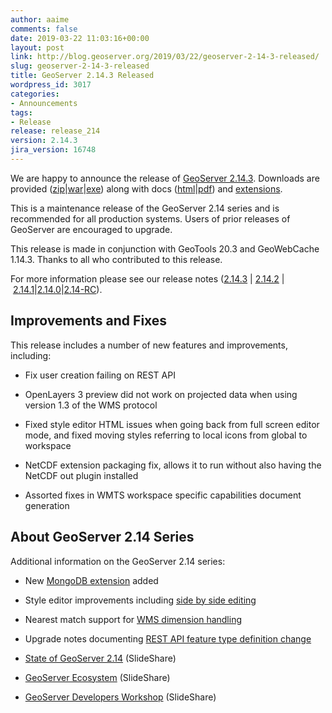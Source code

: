 ```yaml
---
author: aaime
comments: false
date: 2019-03-22 11:03:16+00:00
layout: post
link: http://blog.geoserver.org/2019/03/22/geoserver-2-14-3-released/
slug: geoserver-2-14-3-released
title: GeoServer 2.14.3 Released
wordpress_id: 3017
categories:
- Announcements
tags:
- Release
release: release_214
version: 2.14.3
jira_version: 16748
---
```


We are happy to announce the release of [GeoServer 2.14.3](http://geoserver.org/release/2.14.3/). Downloads are provided ([zip](https://sourceforge.net/projects/geoserver/files/GeoServer/2.14.3/geoserver-2.14.3-bin.zip/download)|[war](https://sourceforge.net/projects/geoserver/files/GeoServer/2.14.3/geoserver-2.14.3-war.zip/download)|[exe](https://sourceforge.net/projects/geoserver/files/GeoServer/2.14.3/geoserver-2.14.3.exe/download)) along with docs ([html](https://sourceforge.net/projects/geoserver/files/GeoServer/2.14.3/geoserver-2.14.3-htmldoc.zip/download)|[pdf](https://sourceforge.net/projects/geoserver/files/GeoServer/2.14.3/geoserver-2.14.3-user-manual.pdf/download)) and [extensions](https://sourceforge.net/projects/geoserver/files/GeoServer/2.14.3/extensions/).

This is a maintenance release of the GeoServer 2.14 series and is recommended for all production systems. Users of prior releases of GeoServer are encouraged to upgrade.

This release is made in conjunction with GeoTools 20.3 and GeoWebCache 1.14.3. Thanks to all who contributed to this release.

For more information please see our release notes ([2.14.3](https://osgeo-org.atlassian.net/secure/ReleaseNote.jspa?projectId=10000&version=16748) | [2.14.2](https://osgeo-org.atlassian.net/secure/ReleaseNote.jspa?projectId=10000&version=16744) | [2.14.1](https://osgeo-org.atlassian.net/secure/ReleaseNote.jspa?projectId=10000&version=16739)|[2.14.0](https://osgeo-org.atlassian.net/secure/ReleaseNote.jspa?projectId=10000&version=16734)|[2.14-RC](https://osgeo-org.atlassian.net/secure/ReleaseNote.jspa?projectId=10000&version=16718)).


## Improvements and Fixes


This release includes a number of new features and improvements, including:



 	
  * Fix user creation failing on REST API

 	
  * OpenLayers 3 preview did not work on projected data when using version 1.3 of the WMS protocol

 	
  * Fixed style editor HTML issues when going back from full screen editor mode, and fixed moving styles referring to local icons from global to workspace

 	
  * NetCDF extension packaging fix, allows it to run without also having the NetCDF out plugin installed

 	
  * Assorted fixes in WMTS workspace specific capabilities document generation




## About GeoServer 2.14 Series


Additional information on the GeoServer 2.14 series:



 	
  * New [MongoDB extension](https://docs.geoserver.org/latest/en/user/extensions/mongodb/index.html) added

 	
  * Style editor improvements including [side by side editing](https://docs.geoserver.org/latest/en/user/styling/webadmin/index.html#style-editor-full-screen-side-by-side-mode)

 	
  * Nearest match support for [WMS dimension handling](https://docs.geoserver.org/latest/en/user/data/webadmin/layers.html#edit-layer-dimensions)

 	
  * Upgrade notes documenting [REST API feature type definition change](https://docs.geoserver.org/stable/en/user/installation/upgrade.html#jts-type-bindings-geoserver-2-14-and-newer)

 	
  * [State of GeoServer 2.14](https://www.slideshare.net/jgarnett/state-of-geoserver-214) (SlideShare)

 	
  * [GeoServer Ecosystem](https://www.slideshare.net/jgarnett/geoserver-ecosystem-2018) (SlideShare)

 	
  * [GeoServer Developers Workshop](https://www.slideshare.net/jgarnett/geoserver-developers-workshop) (SlideShare)


